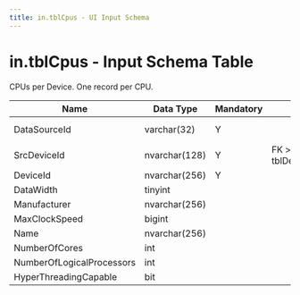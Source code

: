 ```yaml
---
title: in.tblCpus - UI Input Schema
---
```

# in.tblCpus - Input Schema Table

​​​​​CPUs per Device. One record per CPU.

| Name                      | Data Type     | Mandatory | Key                   | Comment                                 |
|---------------------------|---------------|-----------|-----------------------|-----------------------------------------|
| DataSourceI​d              | varchar(32)   | Y         |                       | Unique ID of the source of this record. |
| SrcDeviceId               | nvarchar(128) | Y         | FK > tblDevices.SrcId | Device this CPU is installed in.        |
| DeviceId                  | nvarchar(256) | Y         |                       | Win32_Processor.DeviceId                |
| DataWidth                 | tinyint       |           |                       |                                         |
| Manufacturer              | nvarchar(256) |           |                       |                                         |
| MaxClockSpeed             | bigint        |           |                       |                                         |
| Name                      | nvarchar(256) |           |                       |                                         |
| NumberOfCores             | int           |           |                       |                                         |
| NumberOfLogicalProcessors | int           |           |                       |                                         |
| HyperThreadingCapable     | bit           |           |                       |                                         |